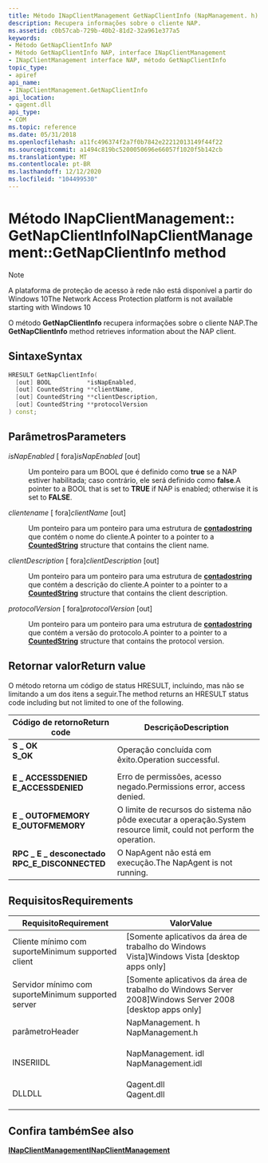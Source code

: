 ```yaml
---
title: Método INapClientManagement GetNapClientInfo (NapManagement. h)
description: Recupera informações sobre o cliente NAP.
ms.assetid: c0b57cab-729b-40b2-81d2-32a961e377a5
keywords:
- Método GetNapClientInfo NAP
- Método GetNapClientInfo NAP, interface INapClientManagement
- INapClientManagement interface NAP, método GetNapClientInfo
topic_type:
- apiref
api_name:
- INapClientManagement.GetNapClientInfo
api_location:
- qagent.dll
api_type:
- COM
ms.topic: reference
ms.date: 05/31/2018
ms.openlocfilehash: a11fc496374f2a7f0b7842e22212013149f44f22
ms.sourcegitcommit: a1494c819bc5200050696e66057f1020f5b142cb
ms.translationtype: MT
ms.contentlocale: pt-BR
ms.lasthandoff: 12/12/2020
ms.locfileid: "104499530"
---
```

# <a name="inapclientmanagementgetnapclientinfo-method"></a><span data-ttu-id="38f80-106">Método INapClientManagement:: GetNapClientInfo</span><span class="sxs-lookup"><span data-stu-id="38f80-106">INapClientManagement::GetNapClientInfo method</span></span>

> [!Note]  
> <span data-ttu-id="38f80-107">A plataforma de proteção de acesso à rede não está disponível a partir do Windows 10</span><span class="sxs-lookup"><span data-stu-id="38f80-107">The Network Access Protection platform is not available starting with Windows 10</span></span>

 

<span data-ttu-id="38f80-108">O método **GetNapClientInfo** recupera informações sobre o cliente NAP.</span><span class="sxs-lookup"><span data-stu-id="38f80-108">The **GetNapClientInfo** method retrieves information about the NAP client.</span></span>

## <a name="syntax"></a><span data-ttu-id="38f80-109">Sintaxe</span><span class="sxs-lookup"><span data-stu-id="38f80-109">Syntax</span></span>


```C++
HRESULT GetNapClientInfo(
  [out] BOOL          *isNapEnabled,
  [out] CountedString **clientName,
  [out] CountedString **clientDescription,
  [out] CountedString **protocolVersion
) const;
```



## <a name="parameters"></a><span data-ttu-id="38f80-110">Parâmetros</span><span class="sxs-lookup"><span data-stu-id="38f80-110">Parameters</span></span>

<dl> <dt>

<span data-ttu-id="38f80-111">*isNapEnabled* \[ fora\]</span><span class="sxs-lookup"><span data-stu-id="38f80-111">*isNapEnabled* \[out\]</span></span>
</dt> <dd>

<span data-ttu-id="38f80-112">Um ponteiro para um BOOL que é definido como **true** se a NAP estiver habilitada; caso contrário, ele será definido como **false**.</span><span class="sxs-lookup"><span data-stu-id="38f80-112">A pointer to a BOOL that is set to **TRUE** if NAP is enabled; otherwise it is set to **FALSE**.</span></span>

</dd> <dt>

<span data-ttu-id="38f80-113">*clientename* \[ fora\]</span><span class="sxs-lookup"><span data-stu-id="38f80-113">*clientName* \[out\]</span></span>
</dt> <dd>

<span data-ttu-id="38f80-114">Um ponteiro para um ponteiro para uma estrutura de [**contadostring**](/windows/win32/api/naptypes/ns-naptypes-countedstring) que contém o nome do cliente.</span><span class="sxs-lookup"><span data-stu-id="38f80-114">A pointer to a pointer to a [**CountedString**](/windows/win32/api/naptypes/ns-naptypes-countedstring) structure that contains the client name.</span></span>

</dd> <dt>

<span data-ttu-id="38f80-115">*clientDescription* \[ fora\]</span><span class="sxs-lookup"><span data-stu-id="38f80-115">*clientDescription* \[out\]</span></span>
</dt> <dd>

<span data-ttu-id="38f80-116">Um ponteiro para um ponteiro para uma estrutura de [**contadostring**](/windows/win32/api/naptypes/ns-naptypes-countedstring) que contém a descrição do cliente.</span><span class="sxs-lookup"><span data-stu-id="38f80-116">A pointer to a pointer to a [**CountedString**](/windows/win32/api/naptypes/ns-naptypes-countedstring) structure that contains the client description.</span></span>

</dd> <dt>

<span data-ttu-id="38f80-117">*protocolVersion* \[ fora\]</span><span class="sxs-lookup"><span data-stu-id="38f80-117">*protocolVersion* \[out\]</span></span>
</dt> <dd>

<span data-ttu-id="38f80-118">Um ponteiro para um ponteiro para uma estrutura de [**contadostring**](/windows/win32/api/naptypes/ns-naptypes-countedstring) que contém a versão do protocolo.</span><span class="sxs-lookup"><span data-stu-id="38f80-118">A pointer to a pointer to a [**CountedString**](/windows/win32/api/naptypes/ns-naptypes-countedstring) structure that contains the protocol version.</span></span>

</dd> </dl>

## <a name="return-value"></a><span data-ttu-id="38f80-119">Retornar valor</span><span class="sxs-lookup"><span data-stu-id="38f80-119">Return value</span></span>

<span data-ttu-id="38f80-120">O método retorna um código de status HRESULT, incluindo, mas não se limitando a um dos itens a seguir.</span><span class="sxs-lookup"><span data-stu-id="38f80-120">The method returns an HRESULT status code including but not limited to one of the following.</span></span>



| <span data-ttu-id="38f80-121">Código de retorno</span><span class="sxs-lookup"><span data-stu-id="38f80-121">Return code</span></span>                                                                                         | <span data-ttu-id="38f80-122">Descrição</span><span class="sxs-lookup"><span data-stu-id="38f80-122">Description</span></span>                                                        |
|-----------------------------------------------------------------------------------------------------|--------------------------------------------------------------------|
| <dl> <span data-ttu-id="38f80-123"><dt>**S \_ OK**</dt></span><span class="sxs-lookup"><span data-stu-id="38f80-123"><dt>**S\_OK**</dt></span></span> </dl>                | <span data-ttu-id="38f80-124">Operação concluída com êxito.</span><span class="sxs-lookup"><span data-stu-id="38f80-124">Operation successful.</span></span><br/>                                   |
| <dl> <span data-ttu-id="38f80-125"><dt>**E \_ ACCESSDENIED**</dt></span><span class="sxs-lookup"><span data-stu-id="38f80-125"><dt>**E\_ACCESSDENIED**</dt></span></span> </dl>      | <span data-ttu-id="38f80-126">Erro de permissões, acesso negado.</span><span class="sxs-lookup"><span data-stu-id="38f80-126">Permissions error, access denied.</span></span><br/>                       |
| <dl> <span data-ttu-id="38f80-127"><dt>**E \_ OUTOFMEMORY**</dt></span><span class="sxs-lookup"><span data-stu-id="38f80-127"><dt>**E\_OUTOFMEMORY**</dt></span></span> </dl>       | <span data-ttu-id="38f80-128">O limite de recursos do sistema não pôde executar a operação.</span><span class="sxs-lookup"><span data-stu-id="38f80-128">System resource limit, could not perform the operation.</span></span><br/> |
| <dl> <span data-ttu-id="38f80-129"><dt>**RPC \_ E \_ desconectado**</dt></span><span class="sxs-lookup"><span data-stu-id="38f80-129"><dt>**RPC\_E\_DISCONNECTED**</dt></span></span> </dl> | <span data-ttu-id="38f80-130">O NapAgent não está em execução.</span><span class="sxs-lookup"><span data-stu-id="38f80-130">The NapAgent is not running.</span></span><br/>                            |



 

## <a name="requirements"></a><span data-ttu-id="38f80-131">Requisitos</span><span class="sxs-lookup"><span data-stu-id="38f80-131">Requirements</span></span>



| <span data-ttu-id="38f80-132">Requisito</span><span class="sxs-lookup"><span data-stu-id="38f80-132">Requirement</span></span> | <span data-ttu-id="38f80-133">Valor</span><span class="sxs-lookup"><span data-stu-id="38f80-133">Value</span></span> |
|-------------------------------------|----------------------------------------------------------------------------------------------|
| <span data-ttu-id="38f80-134">Cliente mínimo com suporte</span><span class="sxs-lookup"><span data-stu-id="38f80-134">Minimum supported client</span></span><br/> | <span data-ttu-id="38f80-135">\[Somente aplicativos da área de trabalho do Windows Vista\]</span><span class="sxs-lookup"><span data-stu-id="38f80-135">Windows Vista \[desktop apps only\]</span></span><br/>                                               |
| <span data-ttu-id="38f80-136">Servidor mínimo com suporte</span><span class="sxs-lookup"><span data-stu-id="38f80-136">Minimum supported server</span></span><br/> | <span data-ttu-id="38f80-137">\[Somente aplicativos da área de trabalho do Windows Server 2008\]</span><span class="sxs-lookup"><span data-stu-id="38f80-137">Windows Server 2008 \[desktop apps only\]</span></span><br/>                                         |
| <span data-ttu-id="38f80-138">parâmetro</span><span class="sxs-lookup"><span data-stu-id="38f80-138">Header</span></span><br/>                   | <dl> <span data-ttu-id="38f80-139"><dt>NapManagement. h</dt></span><span class="sxs-lookup"><span data-stu-id="38f80-139"><dt>NapManagement.h</dt></span></span> </dl>   |
| <span data-ttu-id="38f80-140">INSERI</span><span class="sxs-lookup"><span data-stu-id="38f80-140">IDL</span></span><br/>                      | <dl> <span data-ttu-id="38f80-141"><dt>NapManagement. idl</dt></span><span class="sxs-lookup"><span data-stu-id="38f80-141"><dt>NapManagement.idl</dt></span></span> </dl> |
| <span data-ttu-id="38f80-142">DLL</span><span class="sxs-lookup"><span data-stu-id="38f80-142">DLL</span></span><br/>                      | <dl> <span data-ttu-id="38f80-143"><dt>Qagent.dll</dt></span><span class="sxs-lookup"><span data-stu-id="38f80-143"><dt>Qagent.dll</dt></span></span> </dl>        |



## <a name="see-also"></a><span data-ttu-id="38f80-144">Confira também</span><span class="sxs-lookup"><span data-stu-id="38f80-144">See also</span></span>

<dl> <dt>

[<span data-ttu-id="38f80-145">**INapClientManagement**</span><span class="sxs-lookup"><span data-stu-id="38f80-145">**INapClientManagement**</span></span>](inapclientmanagement.md)
</dt> </dl>

 

 





